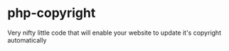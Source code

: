 # php-copyright

Very nifty little code that will enable your website to update it's copyright automatically
